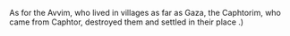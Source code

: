 As for the Avvim, who lived in villages as far as Gaza, the Caphtorim, who came from Caphtor, destroyed them and settled in their place .)
